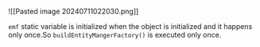 ![[Pasted image 20240711022030.png]]

`emf` static variable is initialized when the object is initialized and it happens only once.So `buildEntityMangerFactory()` is executed only once. 
